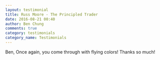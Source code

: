 ```yaml
---
layout: testimonial
title: Russ Moore - The Principled Trader
date: 2016-08-21 00:40
author: Ben Chung
comments: true
category: testimonials
category_name: Testimonials
---
```

Ben,
Once again, you come through with flying colors!
Thanks so much!
